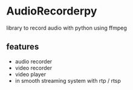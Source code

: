 # AudioRecorderpy

library to record audio with python using ffmpeg


## features
- audio recorder
- video recorder
- video player
- in smooth streaming system with rtp / rtsp
